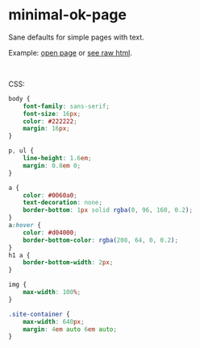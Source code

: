 # minimal-ok-page

Sane defaults for simple pages with text.

Example: [open page](https://reo7sp.github.io/minimal-ok-page/) or [see raw html](https://raw.githubusercontent.com/reo7sp/minimal-ok-page/master/index.html).

<br>

CSS:
```css
body {
    font-family: sans-serif;
    font-size: 16px;
    color: #222222;
    margin: 16px;
}

p, ul {
    line-height: 1.6em;
    margin: 0.8em 0;
}

a {
    color: #0060a0;
    text-decoration: none;
    border-bottom: 1px solid rgba(0, 96, 160, 0.2);
}
a:hover {
    color: #d04000;
    border-bottom-color: rgba(208, 64, 0, 0.2);
}
h1 a {
    border-bottom-width: 2px;
}

img {
    max-width: 100%;
}

.site-container {
    max-width: 640px;
    margin: 4em auto 6em auto;
}
```
